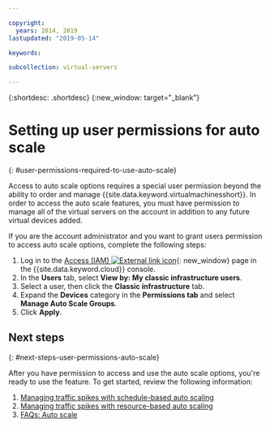 ```yaml
---

copyright:
  years: 2014, 2019
lastupdated: "2019-05-14"

keywords:

subcollection: virtual-servers

---
```


{:shortdesc: .shortdesc}
{:new_window: target="_blank"}

# Setting up user permissions for auto scale
{: #user-permissions-required-to-use-auto-scale}

Access to auto scale options requires a special user permission beyond the ability to order and manage {{site.data.keyword.virtualmachinesshort}}. In order to access the auto scale features, you must have permission to manage all of the virtual servers on the account in addition to any future virtual devices added.

If you are the account administrator and you want to grant users permission to access auto scale options, complete the following steps:

1. Log in to the [Access (IAM) ![External link icon](../icons/launch-glyph.svg "External link icon")](https://cloud.ibm.com/iam#/users){: new_window} page in the {{site.data.keyword.cloud}} console. 
2. In the **Users** tab, select **View by: My classic infrastructure users**.
3. Select a user, then click the **Classic infrastructure** tab.
4. Expand the **Devices** category in the **Permissions tab** and select **Manage Auto Scale Groups**.
5. Click **Apply**.

## Next steps
{: #next-steps-user-permissions-auto-scale}

After you have permission to access and use the auto scale options, you're ready to use the feature. To get started, review the following information:

1. [Managing traffic spikes with schedule-based auto scaling](/docs/virtual-servers?topic=virtual-servers-managing-schedule-based-auto-scaling)
2. [Managing traffic spikes with resource-based auto scaling](/docs/virtual-servers?topic=virtual-servers-managing-resourced-based-auto-scaling)
3. [FAQs: Auto scale](/docs/virtual-servers?topic=virtual-servers-faqs-auto-scale)

